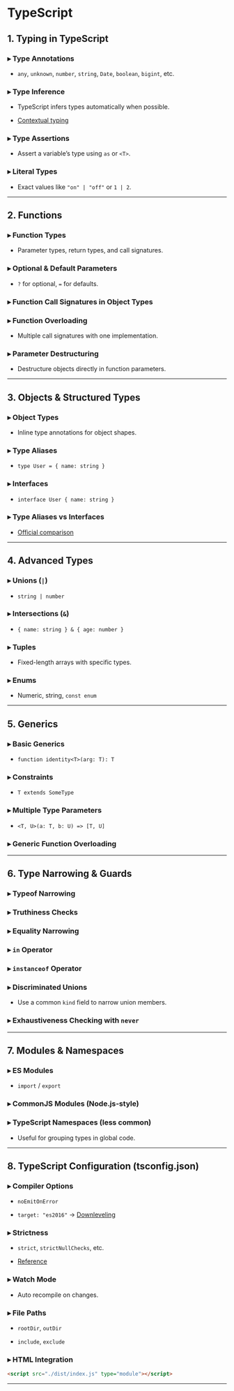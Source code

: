# TypeScript

## 1. **Typing in TypeScript**

### ▸ Type Annotations

- `any`, `unknown`, `number`, `string`, `Date`, `boolean`, `bigint`, etc.
    

### ▸ Type Inference

- TypeScript infers types automatically when possible.
    
- [Contextual typing](https://www.typescriptlang.org/docs/handbook/2/everyday-types.html#anonymous-functions)
    

### ▸ Type Assertions

- Assert a variable’s type using `as` or `<T>`.
    

### ▸ Literal Types

- Exact values like `"on" | "off"` or `1 | 2`.
    

---

## 2. **Functions**

### ▸ Function Types

- Parameter types, return types, and call signatures.
    

### ▸ Optional & Default Parameters

- `?` for optional, `=` for defaults.
    

### ▸ Function Call Signatures in Object Types

### ▸ Function Overloading

- Multiple call signatures with one implementation.
    

### ▸ Parameter Destructuring

- Destructure objects directly in function parameters.
    

---

## 3. **Objects & Structured Types**

### ▸ Object Types

- Inline type annotations for object shapes.
    

### ▸ Type Aliases

- `type User = { name: string }`
    

### ▸ Interfaces

- `interface User { name: string }`
    

### ▸ Type Aliases vs Interfaces

- [Official comparison](https://www.typescriptlang.org/docs/handbook/2/everyday-types.html#differences-between-type-aliases-and-interfaces)
    

---

## 4. **Advanced Types**

### ▸ Unions (`|`)

- `string | number`
    

### ▸ Intersections (`&`)

- `{ name: string } & { age: number }`
    

### ▸ Tuples

- Fixed-length arrays with specific types.
    

### ▸ Enums

- Numeric, string, `const enum`
    

---

## 5. **Generics**

### ▸ Basic Generics

- `function identity<T>(arg: T): T`
    

### ▸ Constraints

- `T extends SomeType`
    

### ▸ Multiple Type Parameters

- `<T, U>(a: T, b: U) => [T, U]`
    

### ▸ Generic Function Overloading

---

## 6. **Type Narrowing & Guards**

### ▸ Typeof Narrowing

### ▸ Truthiness Checks

### ▸ Equality Narrowing

### ▸ `in` Operator

### ▸ `instanceof` Operator

### ▸ Discriminated Unions

- Use a common `kind` field to narrow union members.
    

### ▸ Exhaustiveness Checking with `never`

---

## 7. **Modules & Namespaces**

### ▸ ES Modules

- `import` / `export`
    

### ▸ CommonJS Modules (Node.js-style)

### ▸ TypeScript Namespaces (less common)

- Useful for grouping types in global code.
    

---

## 8. **TypeScript Configuration (tsconfig.json)**

### ▸ Compiler Options

- `noEmitOnError`
    
- `target: "es2016"` → [Downleveling](https://www.typescriptlang.org/docs/handbook/2/basic-types.html#downleveling)
    

### ▸ Strictness

- `strict`, `strictNullChecks`, etc.
    
- [Reference](https://www.typescriptlang.org/docs/handbook/2/basic-types.html#strictness)
    

### ▸ Watch Mode

- Auto recompile on changes.
    

### ▸ File Paths

- `rootDir`, `outDir`
    
- `include`, `exclude`
    

### ▸ HTML Integration

```html
<script src="./dist/index.js" type="module"></script>
```

---